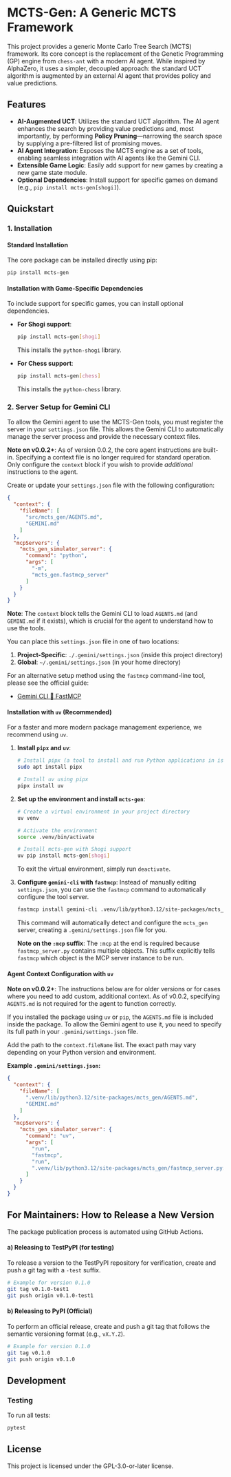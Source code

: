 # MCTS-Gen: A Generic MCTS Framework

This project provides a generic Monte Carlo Tree Search (MCTS) framework. Its core concept is the replacement of the Genetic Programming (GP) engine from `chess-ant` with a modern AI agent. While inspired by AlphaZero, it uses a simpler, decoupled approach: the standard UCT algorithm is augmented by an external AI agent that provides policy and value predictions.

## Features

-   **AI-Augmented UCT**: Utilizes the standard UCT algorithm. The AI agent enhances the search by providing value predictions and, most importantly, by performing **Policy Pruning**—narrowing the search space by supplying a pre-filtered list of promising moves.
-   **AI Agent Integration**: Exposes the MCTS engine as a set of tools, enabling seamless integration with AI agents like the Gemini CLI.
-   **Extensible Game Logic**: Easily add support for new games by creating a new game state module.
-   **Optional Dependencies**: Install support for specific games on demand (e.g., `pip install mcts-gen[shogi]`).

## Quickstart

### 1. Installation

#### Standard Installation

The core package can be installed directly using pip:
```bash
pip install mcts-gen
```

#### Installation with Game-Specific Dependencies

To include support for specific games, you can install optional dependencies.

-   **For Shogi support**:
    ```bash
    pip install mcts-gen[shogi]
    ```
    This installs the `python-shogi` library.

-   **For Chess support**:
    ```bash
    pip install mcts-gen[chess]
    ```
    This installs the `python-chess` library.

### 2. Server Setup for Gemini CLI

To allow the Gemini agent to use the MCTS-Gen tools, you must register the server in your `settings.json` file. This allows the Gemini CLI to automatically manage the server process and provide the necessary context files.

**Note on v0.0.2+**: As of version 0.0.2, the core agent instructions are built-in. Specifying a context file is no longer required for standard operation. Only configure the `context` block if you wish to provide *additional* instructions to the agent.

Create or update your `settings.json` file with the following configuration:

```json
{
  "context": {
    "fileName": [
      "src/mcts_gen/AGENTS.md",
      "GEMINI.md"
    ]
  },
  "mcpServers": {
    "mcts_gen_simulator_server": {
      "command": "python",
      "args": [
        "-m",
        "mcts_gen.fastmcp_server"
      ]
    }
  }
}
```

**Note**: The `context` block tells the Gemini CLI to load `AGENTS.md` (and `GEMINI.md` if it exists), which is crucial for the agent to understand how to use the tools.

You can place this `settings.json` file in one of two locations:

1.  **Project-Specific**: `./.gemini/settings.json` (inside this project directory)
2.  **Global**: `~/.gemini/settings.json` (in your home directory)

For an alternative setup method using the `fastmcp` command-line tool, please see the official guide:
- [Gemini CLI 🤝 FastMCP](https://gofastmcp.com/integrations/gemini-cli)

#### Installation with `uv` (Recommended)

For a faster and more modern package management experience, we recommend using `uv`.

1.  **Install `pipx` and `uv`**:
    ```bash
    # Install pipx (a tool to install and run Python applications in isolated environments)
    sudo apt install pipx

    # Install uv using pipx
    pipx install uv
    ```

2.  **Set up the environment and install `mcts-gen`**:
    ```bash
    # Create a virtual environment in your project directory
    uv venv

    # Activate the environment
    source .venv/bin/activate

    # Install mcts-gen with Shogi support
    uv pip install mcts-gen[shogi]
    ```
    To exit the virtual environment, simply run `deactivate`.

3.  **Configure `gemini-cli` with `fastmcp`**:
    Instead of manually editing `settings.json`, you can use the `fastmcp` command to automatically configure the tool server.
    ```bash
    fastmcp install gemini-cli .venv/lib/python3.12/site-packages/mcts_gen/fastmcp_server.py:mcp
    ```
    This command will automatically detect and configure the `mcts_gen` server, creating a `.gemini/settings.json` file for you.

    **Note on the `:mcp` suffix**: The `:mcp` at the end is required because `fastmcp_server.py` contains multiple objects. This suffix explicitly tells `fastmcp` which object is the MCP server instance to be run.

#### Agent Context Configuration with `uv`

**Note on v0.0.2+**: The instructions below are for older versions or for cases where you need to add custom, additional context. As of v0.0.2, specifying `AGENTS.md` is not required for the agent to function correctly.

If you installed the package using `uv` or `pip`, the `AGENTS.md` file is included inside the package. To allow the Gemini agent to use it, you need to specify its full path in your `.gemini/settings.json` file.

Add the path to the `context.fileName` list. The exact path may vary depending on your Python version and environment.

**Example `.gemini/settings.json`:**
```json
{
  "context": {
    "fileName": [
      ".venv/lib/python3.12/site-packages/mcts_gen/AGENTS.md",
      "GEMINI.md"
    ]
  },
  "mcpServers": {
    "mcts_gen_simulator_server": {
      "command": "uv",
      "args": [
        "run",
        "fastmcp",
        "run",
        ".venv/lib/python3.12/site-packages/mcts_gen/fastmcp_server.py:mcp"
      ]
    }
  }
}
```

## For Maintainers: How to Release a New Version

The package publication process is automated using GitHub Actions.

#### a) Releasing to TestPyPI (for testing)

To release a version to the TestPyPI repository for verification, create and push a git tag with a `-test` suffix.

```bash
# Example for version 0.1.0
git tag v0.1.0-test1
git push origin v0.1.0-test1
```

#### b) Releasing to PyPI (Official)

To perform an official release, create and push a git tag that follows the semantic versioning format (e.g., `vX.Y.Z`).

```bash
# Example for version 0.1.0
git tag v0.1.0
git push origin v0.1.0
```

## Development

### Testing

To run all tests:
```bash
pytest
```

## License

This project is licensed under the GPL-3.0-or-later license.

